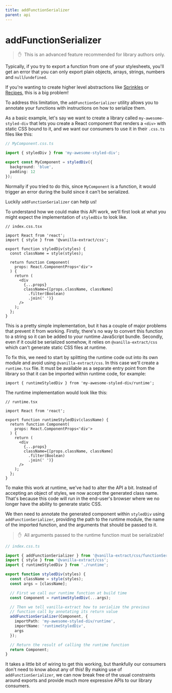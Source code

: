 ```yaml
---
title: addFunctionSerializer
parent: api
---
```


# addFunctionSerializer

> ✋&nbsp;&nbsp;This is an advanced feature recommended for library authors only.

Typically, if you try to export a function from one of your stylesheets, you'll get an error that you can only export plain objects, arrays, strings, numbers and `null`/`undefined`.

If you're wanting to create higher level abstractions like [Sprinkles](../../packages/sprinkles) or [Recipes](../../packages/recipes), this is a big problem!

To address this limitation, the `addFunctionSerializer` utility allows you to annotate your functions with instructions on how to serialize them.

As a basic example, let's say we want to create a library called `my-awesome-styled-div` that lets you create a React component that renders a `<div>` with static CSS bound to it, and we want our consumers to use it in their `.css.ts` files like this:

```ts
// MyComponent.css.ts

import { styledDiv } from 'my-awesome-styled-div';

export const MyComponent = styledDiv({
  background: 'blue',
  padding: 12
});
```

Normally if you tried to do this, since `MyComponent` is a function, it would trigger an error during the build since it can't be serialized.

Luckily `addFunctionSerializer` can help us!

To understand how we could make this API work, we'll first look at what you might expect the implementation of `styledDiv` to look like.

```tsx
// index.css.tsx

import React from 'react';
import { style } from '@vanilla-extract/css';

export function styledDiv(styles) {
  const className = style(styles);

  return function Component(
    props: React.ComponentProps<'div'>
  ) {
    return (
      <div
        {...props}
        className={[props.className, className]
          .filter(Boolean)
          .join(' ')}
      />
    );
  };
}
```

This is a pretty simple implementation, but it has a couple of major problems that prevent it from working. Firstly, there's no way to convert this function to a string so it can be added to your runtime JavaScript bundle. Secondly, even if it could be serialized somehow, it relies on `@vanilla-extract/css` which can't generate static CSS files at runtime.

To fix this, we need to start by splitting the runtime code out into its own module and avoid using `@vanilla-extract/css`. In this case we'll create a `runtime.tsx` file. It must be available as a separate entry point from the library so that it can be imported within runtime code, for example:

```tsx
import { runtimeStyledDiv } from 'my-awesome-styled-div/runtime';
```

The runtime implementation would look like this:

```tsx
// runtime.tsx

import React from 'react';

export function runtimeStyledDiv(className) {
  return function Component(
    props: React.ComponentProps<'div'>
  ) {
    return (
      <div
        {...props}
        className={[props.className, className]
          .filter(Boolean)
          .join(' ')}
      />
    );
  };
}
```

To make this work at runtime, we've had to alter the API a bit. Instead of accepting an object of styles, we now accept the generated class name. That's because this code will run in the end-user's browser where we no longer have the ability to generate static CSS.

We then need to annotate the generated component within `styledDiv` using `addFunctionSerializer`, providing the path to the runtime module, the name of the imported function, and the arguments that should be passed to it.

> ✋&nbsp;&nbsp;All arguments passed to the runtime function must be serializable!

```ts
// index.css.ts

import { addFunctionSerializer } from '@vanilla-extract/css/functionSerializer';
import { style } from '@vanilla-extract/css';
import { runtimeStyledDiv } from './runtime';

export function styledDiv(styles) {
  const className = style(styles);
  const args = [className];

  // First we call our runtime function at build time
  const Component = runtimeStyledDiv(...args);

  // Then we tell vanilla-extract how to serialize the previous
  // function call by annotating its return value
  addFunctionSerializer(Component, {
    importPath: 'my-awesome-styled-div/runtime',
    importName: 'runtimeStyledDiv',
    args
  });

  // Return the result of calling the runtime function
  return Component;
}
```

It takes a little bit of wiring to get this working, but thankfully our consumers don't need to know about any of this! By making use of `addFunctionSerializer`, we can now break free of the usual constraints around exports and provide much more expressive APIs to our library consumers.
